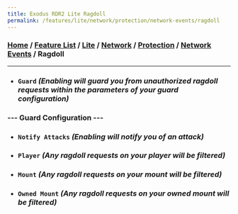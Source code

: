 ```yaml
---
title: Exodus RDR2 Lite Ragdoll
permalink: /features/lite/network/protection/network-events/ragdoll
---
```

### [Home](/) / [Feature List](/features) / [Lite](/features/lite) / [Network](/features/lite/network) / [Protection](/features/lite/network/protection) / [Network Events](/features/lite/network/protection/network-events) / Ragdoll
---
- ### `Guard` *(Enabling will guard you from unauthorized ragdoll requests within the parameters of your guard configuration)*
### --- Guard Configuration ---
- ### `Notify Attacks` *(Enabling will notify you of an attack)*
- ### `Player` *(Any ragdoll requests on your player will be filtered)*
- ### `Mount` *(Any ragdoll requests on your mount will be filtered)*
- ### `Owned Mount` *(Any ragdoll requests on your owned mount will be filtered)*
